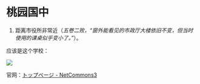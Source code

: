 # 桃园国中

1. 距离市役所非常近（*五卷二败，“窗外能看见的市政厅大楼依旧不变，但当时使用的课桌似乎变小了。”*）。

应该是这个学校：

<inline-frame src="https://www.google.com/maps/embed?pb=!1m18!1m12!1m3!1d8645.705288595733!2d137.3904630866111!3d34.76888096788154!2m3!1f0!2f0!3f0!3m2!1i1024!2i768!4f13.1!3m3!1m2!1s0x6004d275154973c5%3A0x5036e92f24d4acb3!2z6LGK5qmL5biC56uL6LGK5Z-O5Lit5a2m5qCh!5e0!3m2!1szh-CN!2sjp!4v1736752341098!5m2!1szh-CN!2sjp" width="100%" height="450" style="border:0;" allowfullscreen="" loading="lazy" referrerpolicy="no-referrer-when-downgrade"></inline-frame>

![](https://www.misaka19327.cc/static/img/d120f0bcbba54893f3e841a269e5e563.clipboard-2025-01-13.png)

官网：[トップページ - NetCommons3](https://www.toyohashi-c.ed.jp/houjou-j/)